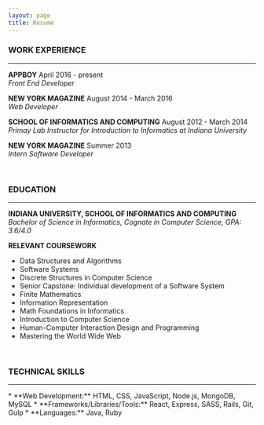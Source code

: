 ```yaml
---
layout: page
title: Resume
---
```


### WORK EXPERIENCE
<hr>

**APPBOY** April 2016 - present
<br>
_Front End Developer_

**NEW YORK MAGAZINE** August 2014 - March 2016
<br>
_Web Developer_

**SCHOOL OF INFORMATICS AND COMPUTING** August 2012 - March 2014
<br>
_Primay Lab Instructor for Introduction to Informatics at Indiana University_

**NEW YORK MAGAZINE** Summer 2013
<br>
_Intern Software Developer_

<br>

### EDUCATION
<hr>

**INDIANA UNIVERSITY, SCHOOL OF INFORMATICS AND COMPUTING**
<br>
_Bachelor of Science in Informatics, Cognate in Computer Science, GPA: 3.6/4.0_

**RELEVANT COURSEWORK**
<ul>
  <li>Data Structures and Algorithms</li>
  <li>Software Systems</li>
  <li>Discrete Structures in Computer Science</li>
  <li>Senior Capstone: Individual development of a Software System</li>
  <li>Finite Mathematics</li>
  <li>Information Representation</li>
  <li>Math Foundations in Informatics</li>
  <li>Introduction to Computer Science</li>
  <li>Human-Computer Interaction Design and Programming</li>
  <li>Mastering the World Wide Web</li>
</ul>

<br>

### TECHNICAL SKILLS
<hr>
* **Web Development:** HTML, CSS, JavaScript, Node.js, MongoDB, MySQL
* **Frameworks/Libraries/Tools:** React, Express, SASS, Rails, Git, Gulp
* **Languages:** Java, Ruby
